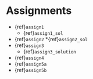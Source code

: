 # Assignments

* {ref}`assign1`
  * {ref}`assign1_sol`
* {ref}`assign2`
  *{ref}`assign2_sol`
* {ref}`assign3`
  * {ref}`assign3_solution`
* {ref}`assign4`
* {ref}`assign5a`
* {ref}`assign5b`




